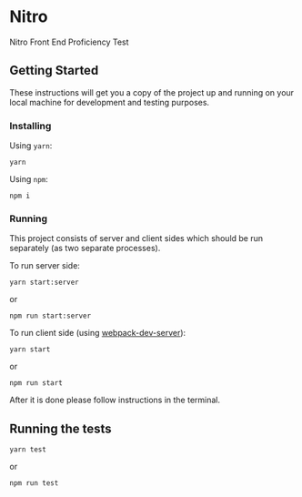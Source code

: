 # Nitro
Nitro Front End Proficiency Test

## Getting Started

These instructions will get you a copy of the project up and running on your local machine for development and testing purposes.

### Installing

Using `yarn`:

```console
yarn
```

Using `npm`:

```console
npm i
```

### Running

This project consists of server and client sides which should be run separately (as two separate processes).

To run server side:

```console
yarn start:server
```

or

```console
npm run start:server
```

To run client side (using [webpack-dev-server](https://webpack.js.org/configuration/dev-server/)):

```console
yarn start
```

or

```console
npm run start
```

After it is done please follow instructions in the terminal.

## Running the tests

```console
yarn test
```

or

```console
npm run test
```
